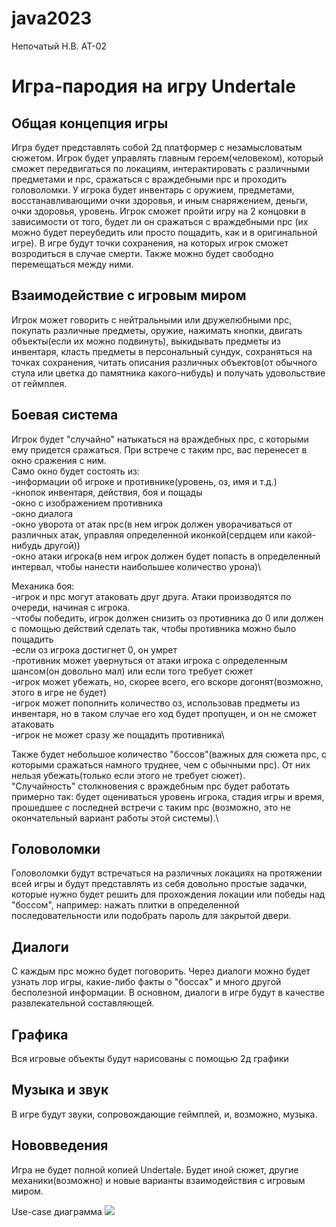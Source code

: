 # java2023
Непочатый Н.В. АТ-02

# Игра-пародия на игру Undertale
## Общая концепция игры
Игра будет представлять собой 2д платформер с незамысловатым сюжетом. Игрок будет управлять главным героем(человеком), который сможет передвигаться по локациям, интерактировать с различными предметами и npc, сражаться с враждебными npc и проходить головоломки.
У игрока будет инвентарь с оружием, предметами, восстанавливающими очки здоровья, и иным снаряжением, деньги, очки здоровья, уровень. Игрок сможет пройти игру на 2 концовки в зависимости от того, будет ли он сражаться с враждебными npc (их можно будет переубедить или просто пощадить, как и в оригинальной игре).
В игре будут точки сохранения, на которых игрок сможет возродиться в случае смерти. Также можно будет свободно перемещаться между ними.

## Взаимодействие с игровым миром
Игрок может говорить с нейтральными или дружелюбными npc, покупать различные предметы, оружие, нажимать кнопки, двигать объекты(если их можно подвинуть), выкидывать предметы из инвентаря, класть предметы в персональный сундук, сохраняться на точках сохранения, читать описания различных объектов(от обычного стула или цветка до памятника какого-нибудь) и получать удовольствие от геймплея.

## Боевая система
Игрок будет "случайно" натыкаться на враждебных npc, с которыми ему придется сражаться. При встрече с таким npc, вас перенесет в окно сражения с ним. \
Само окно будет состоять из:\
-информации об игроке и противнике(уровень, оз, имя и т.д.)\
-кнопок инвентаря, действия, боя и пощады\
-окно с изображением противника\
-окно диалога\
-окно уворота от атак npc(в нем игрок должен уворачиваться от различных атак, управляя определенной иконкой(сердцем или какой-нибудь другой))\
-окно атаки игрока(в нем игрок должен будет попасть в определенный интервал, чтобы нанести наибольшее количество урона)\

Механика боя:\
-игрок и npc могут атаковать друг друга. Атаки производятся по очереди, начиная с игрока.\
-чтобы победить, игрок должен снизить оз противника до 0 или должен с помощью действий сделать так, чтобы противника можно было пощадить\
-если оз игрока достигнет 0, он умрет\
-противник может увернуться от атаки игрока с определенным шансом(он довольно мал) или если того требует сюжет\
-игрок может убежать, но, скорее всего, его вскоре догонят(возможно, этого в игре не будет)\
-игрок может пополнить количество оз, использовав предметы из инвентаря, но в таком случае его ход будет пропущен, и он не сможет атаковать\
-игрок не может сразу же пощадить противника\

Также будет небольшое количество "боссов"(важных для сюжета npc, с которыми сражаться намного труднее, чем с обычными npc). От них нельзя убежать(только если этого не требует сюжет).\
"Случайность" столкновения с враждебным npc будет работать примерно так: будет оцениваться уровень игрока, стадия игры и время, прошедшее с последней встречи с таким npc (возможно, это не окончательный вариант работы этой системы).\

## Головоломки
Головоломки будут встречаться на различных локациях на протяжении всей игры и будут представлять из себя довольно простые задачки, которые нужно будет решить для прохождения локации или победы над "боссом", например: нажать плитки в определенной последовательности или подобрать пароль для закрытой двери.

## Диалоги
С каждым npc можно будет поговорить. Через диалоги можно будет узнать лор игры, какие-либо факты о "боссах" и много другой бесполезной информации. В основном, диалоги в игре будут в качестве развлекательной составляющей.

## Графика
Вся игровые объекты будут нарисованы с помощью 2д графики

## Музыка и звук
В игре будут звуки, сопровождающие геймплей, и, возможно, музыка.

## Нововведения
Игра не будет полной копией Undertale. Будет иной сюжет, другие механики(возможно) и новые варианты взаимодействия с игровым миром.

Use-case диаграмма
<image src="https://yandex-images.clstorage.net/VU4g7a286/042faf2K/M3r3wzgi-4YYowz_R2UCEzcDisruym7scTut1PrK3IKJwssdLELj13-kmqefahxs9QaqIStIOQsvAeHTtrWvSxM6l_Q_854X6CAMm3Nkh7eGx1p5Ddg8r9YpvqcsSD4yXQK7jW22U8L8Z042qPxpK5NhjcYvzXvbrPPTJBSHrXsCKldmrDZLdCjTTb7048NAJwYJiJ5JTE2G2syFbAssgp-gqk4tEkAzzSbpVttuuPly4a00LK8rOD4AAdV11L168hnF9-3nGcdrsj7M9iGRghTVCyudal3fZcmPFy14vDDf8Wv9LwAiUM0GqZbrTKgI8IJ8B7yfeatfA-G3RlS_yhEqtXZchOj2SEHu_kdhsjIHRPurfGoP3HdLDpY9aQ1y7iF6z1-QcUPPxZkV6Ty5eLJQnfdOnBjZzXDBBZcUn1vS2NVm70QrF_uwz061YMLjpQYIW1xqfP1muS_n32i8Ee4imOwMY8NDbfcaptrf65piwv41jr4Jan0gAlZUtQ4aMrhXhk51OAToEH19ZEOz8ZZ0ytodKP5P1Ho9ZM9oLpEdM1mMXqDykQ1Hywe6nGgY4pHftJ2Om3vegkEHJ7bPqUO6lpf_VZnmKKN8HMSD8kHVFRl7XXkP_FWIT1a_SS1RLzAozaxxoELdxPk0SP67uZDTj7csLTqqfSIThJeE_2nTqnSFDJdbt5kSrk0GQtGjhJWJms2org0U-a-33iu_0_xyum1e8MBT_pQ7pYtsKdvSUszVbe15yH1j4dS31XyKM5jX5G2UGpVr0e_PRuMikvcnuXmOGT6ud0vvRowrriG9oCjsPiDh0S8HiKar_bo54NE-1u3_ixrugbCE9ccsmmAqpVUcJSoVy4AeTFTRMAGU9sv5vXo9rSeLvXUvuA_hf4EIbr2QYnI_hTj1KD1aKvNBnsafXpjZjgOBZQR27Voy6cZFHjRo5hhRbP0GspGCJhb5e3-qvE2m-Z6336r8k">
